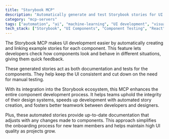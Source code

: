 ```yaml
---
title: "Storybook MCP"
description: "Automatically generate and test Storybook stories for UI components, enabling visual verification and documentation."
category: "mcp-servers"
tags: ["automation", "ai", "machine-learning", "UI development", "visual verification", "documentation"]
tech_stack: ["Storybook", "UI Components", "Component Testing", "React", "Vue", "design systems"]
---
```


The Storybook MCP makes UI development easier by automatically creating and linking example stories for each component. This feature lets developers check how components look and behave in different situations, giving them quick feedback.

These generated stories act as both documentation and tests for the components. They help keep the UI consistent and cut down on the need for manual testing.

With its integration into the Storybook ecosystem, this MCP enhances the entire component development process. It helps teams uphold the integrity of their design systems, speeds up development with automated story creation, and fosters better teamwork between developers and designers.

Plus, these automated stories provide up-to-date documentation that adjusts with any changes made to components. This approach simplifies the onboarding process for new team members and helps maintain high UI quality as projects grow.